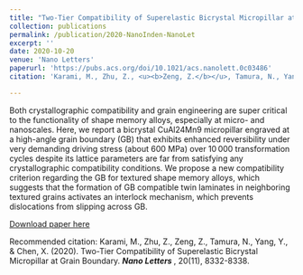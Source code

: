 ```yaml
---
title: "Two-Tier Compatibility of Superelastic Bicrystal Micropillar at Grain Boundary"
collection: publications
permalink: /publication/2020-NanoInden-NanoLet
excerpt: ''
date: 2020-10-20
venue: 'Nano Letters'
paperurl: 'https://pubs.acs.org/doi/10.1021/acs.nanolett.0c03486'
citation: 'Karami, M., Zhu, Z., <u><b>Zeng, Z.</b></u>, Tamura, N., Yang, Y., & Chen, X. (2020). Two-Tier Compatibility of Superelastic Bicrystal Micropillar at Grain Boundary.  <i><b>Nano Letters </b></i>, 20(11), 8332-8338.'

---
```

Both crystallographic compatibility and grain engineering are super critical to the functionality of shape memory alloys, especially at micro- and nanoscales. Here, we report a bicrystal CuAl24Mn9 micropillar engraved at a high-angle grain boundary (GB) that exhibits enhanced reversibility under very demanding driving stress (about 600 MPa) over 10 000 transformation cycles despite its lattice parameters are far from satisfying any crystallographic compatibility conditions. We propose a new compatibility criterion regarding the GB for textured shape memory alloys, which suggests that the formation of GB compatible twin laminates in neighboring textured grains activates an interlock mechanism, which prevents dislocations from slipping across GB.

[Download paper here](http://JoephyZeng.github.io/files/2020-NanoInden-NanoLet.pdf)

Recommended citation: Karami, M., Zhu, Z., Zeng, Z., Tamura, N., Yang, Y., & Chen, X. (2020). Two-Tier Compatibility of Superelastic Bicrystal Micropillar at Grain Boundary. <i><b>Nano Letters </b></i>, 20(11), 8332-8338.